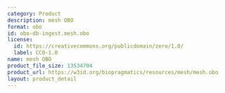 ```yaml
---
category: Product
description: mesh OBO
format: obo
id: obo-db-ingest.mesh.obo
license:
  id: https://creativecommons.org/publicdomain/zero/1.0/
  label: CC0-1.0
name: mesh OBO
product_file_size: 13534704
product_url: https://w3id.org/biopragmatics/resources/mesh/mesh.obo
layout: product_detail
---
```

